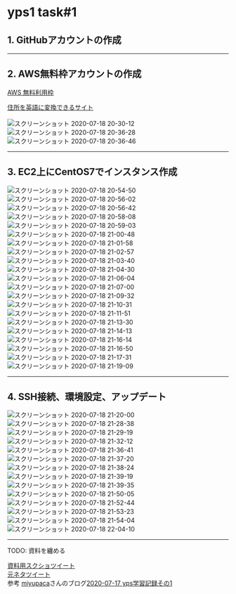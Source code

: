 # yps1 task#1

## 1. GitHubアカウントの作成

***

## 2. AWS無料枠アカウントの作成

[AWS 無料利用枠](https://aws.amazon.com/jp/free/?all-free-tier.sort-by=item.additionalFields.SortRank&all-free-tier.sort-order=asc)

[住所を英語に変換できるサイト](https://kimini.jp/)
<br>
<br>
![スクリーンショット 2020-07-18 20-30-12](https://user-images.githubusercontent.com/63440984/87853259-b5e69200-c943-11ea-996a-4e014ebeced9.png)
![スクリーンショット 2020-07-18 20-36-28](https://user-images.githubusercontent.com/63440984/87853263-ba12af80-c943-11ea-8bf4-de4a00f66a94.png)
![スクリーンショット 2020-07-18 20-36-46](https://user-images.githubusercontent.com/63440984/87853264-bc750980-c943-11ea-8121-bd4288ce54a9.png)

***

## 3. EC2上にCentOS7でインスタンス作成

![スクリーンショット 2020-07-18 20-54-50](https://user-images.githubusercontent.com/63440984/87853267-be3ecd00-c943-11ea-9635-87ec4f1a6a69.png)
![スクリーンショット 2020-07-18 20-56-02](https://user-images.githubusercontent.com/63440984/87853269-c0a12700-c943-11ea-9c7b-5540f24ff89f.png)
![スクリーンショット 2020-07-18 20-56-42](https://user-images.githubusercontent.com/63440984/87853271-c39c1780-c943-11ea-97fb-c16ba63dcd10.png)
![スクリーンショット 2020-07-18 20-58-08](https://user-images.githubusercontent.com/63440984/87853275-c6970800-c943-11ea-89f1-699a788a4dc8.png)
![スクリーンショット 2020-07-18 20-59-03](https://user-images.githubusercontent.com/63440984/87853278-ca2a8f00-c943-11ea-804b-9acd99f06a5b.png)
![スクリーンショット 2020-07-18 21-00-48](https://user-images.githubusercontent.com/63440984/87853280-cdbe1600-c943-11ea-93b9-20ef24fe857c.png)
![スクリーンショット 2020-07-18 21-01-58](https://user-images.githubusercontent.com/63440984/87853282-d0207000-c943-11ea-812d-617f83399686.png)
![スクリーンショット 2020-07-18 21-02-57](https://user-images.githubusercontent.com/63440984/87853284-d282ca00-c943-11ea-92fc-eb9b3411b956.png)
![スクリーンショット 2020-07-18 21-03-40](https://user-images.githubusercontent.com/63440984/87853286-d6165100-c943-11ea-9b1c-0100d5ce0b8f.png)
![スクリーンショット 2020-07-18 21-04-30](https://user-images.githubusercontent.com/63440984/87853290-e0d0e600-c943-11ea-91a5-075a33578d34.png)
![スクリーンショット 2020-07-18 21-06-04](https://user-images.githubusercontent.com/63440984/87853295-e62e3080-c943-11ea-90be-e985f3d61f93.png)
![スクリーンショット 2020-07-18 21-07-00](https://user-images.githubusercontent.com/63440984/87853299-e9292100-c943-11ea-8053-8091a2182daf.png)
![スクリーンショット 2020-07-18 21-09-32](https://user-images.githubusercontent.com/63440984/87853301-ec241180-c943-11ea-8f64-3fb67848f0ea.png)
![スクリーンショット 2020-07-18 21-10-31](https://user-images.githubusercontent.com/63440984/87853305-efb79880-c943-11ea-933b-c3f6fecc9509.png)
![スクリーンショット 2020-07-18 21-11-51](https://user-images.githubusercontent.com/63440984/87853307-f2b28900-c943-11ea-9f80-f5a79206f716.png)
![スクリーンショット 2020-07-18 21-13-30](https://user-images.githubusercontent.com/63440984/87853309-f8a86a00-c943-11ea-94a8-9d0d6b5587fe.png)
![スクリーンショット 2020-07-18 21-14-13](https://user-images.githubusercontent.com/63440984/87853311-fba35a80-c943-11ea-9d82-fe8d6b6898f6.png)
![スクリーンショット 2020-07-18 21-16-14](https://user-images.githubusercontent.com/63440984/87853313-fe9e4b00-c943-11ea-89ef-4983c4c8f261.png)
![スクリーンショット 2020-07-18 21-16-50](https://user-images.githubusercontent.com/63440984/87853314-01993b80-c944-11ea-9988-5afccef15ec6.png)
![スクリーンショット 2020-07-18 21-17-31](https://user-images.githubusercontent.com/63440984/87853316-03fb9580-c944-11ea-9090-7cee8da26a78.png)
![スクリーンショット 2020-07-18 21-19-09](https://user-images.githubusercontent.com/63440984/87853318-0827b300-c944-11ea-937c-79f9f9029789.png)

***

## 4. SSH接続、環境設定、アップデート

![スクリーンショット 2020-07-18 21-20-00](https://user-images.githubusercontent.com/63440984/87853320-0a8a0d00-c944-11ea-8bbe-dd662fe4827a.png)
![スクリーンショット 2020-07-18 21-28-38](https://user-images.githubusercontent.com/63440984/87853321-0d84fd80-c944-11ea-8a1f-2e33b4bc5e72.png)
![スクリーンショット 2020-07-18 21-29-19](https://user-images.githubusercontent.com/63440984/87853323-107fee00-c944-11ea-8f94-4a46b8241478.png)
![スクリーンショット 2020-07-18 21-32-12](https://user-images.githubusercontent.com/63440984/87853325-12e24800-c944-11ea-8113-b006f0a511ac.png)
![スクリーンショット 2020-07-18 21-36-41](https://user-images.githubusercontent.com/63440984/87853326-1544a200-c944-11ea-8f65-2c588f2fee67.png)
![スクリーンショット 2020-07-18 21-37-20](https://user-images.githubusercontent.com/63440984/87853328-17a6fc00-c944-11ea-8588-ac6410caa1c3.png)
![スクリーンショット 2020-07-18 21-38-24](https://user-images.githubusercontent.com/63440984/87853329-1a095600-c944-11ea-8cab-b01a90b31109.png)
![スクリーンショット 2020-07-18 21-39-19](https://user-images.githubusercontent.com/63440984/87853330-1d044680-c944-11ea-95bd-02b6ed8b604f.png)
![スクリーンショット 2020-07-18 21-39-35](https://user-images.githubusercontent.com/63440984/87853334-1f66a080-c944-11ea-8047-4ac43d53afaa.png)
![スクリーンショット 2020-07-18 21-50-05](https://user-images.githubusercontent.com/63440984/87853337-22619100-c944-11ea-8648-bbbbf5f05c4f.png)
![スクリーンショット 2020-07-18 21-52-44](https://user-images.githubusercontent.com/63440984/87853338-255c8180-c944-11ea-9e0b-51a0bbbb29db.png)
![スクリーンショット 2020-07-18 21-53-23](https://user-images.githubusercontent.com/63440984/87853341-27bedb80-c944-11ea-9c40-d4f69b37adce.png)
![スクリーンショット 2020-07-18 21-54-04](https://user-images.githubusercontent.com/63440984/87853344-2a213580-c944-11ea-9c36-66517a256c38.png)
![スクリーンショット 2020-07-18 22-04-10](https://user-images.githubusercontent.com/63440984/87853348-2c838f80-c944-11ea-91f3-7d2c841b96e2.png)

***

TODO: 資料を纏める

[資料用スクショツイート](https://twitter.com/yotaro__ok/status/1284454044077965313)
<br>
[元ネタツイート](https://twitter.com/yotaro__ok/status/1284115619034484737)
<br>
参考
[miyupaca](https://twitter.com/@miyupacaaa)さんのブログ[2020-07-17 yps学習記録その1](https://paca-gatsby.netlify.app/2020-07-17/)
